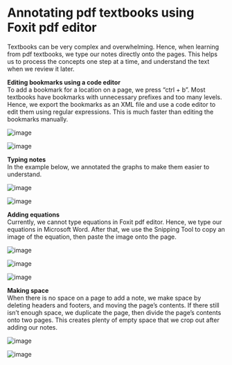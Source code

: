 # Annotating pdf textbooks using Foxit pdf editor 

Textbooks can be very complex and overwhelming. Hence, when learning from pdf textbooks, we type our notes directly onto the pages. This helps us to process the concepts one step at a time, and understand the text when we review it later.

**Editing bookmarks using a code editor**  
To add a bookmark for a location on a page, we press “ctrl + b”. Most textbooks have bookmarks with unnecessary prefixes and too many levels. Hence, we export the bookmarks as an XML file and use a code editor to edit them using regular expressions. This is much faster than editing the bookmarks manually.

![image](https://github.com/maximilian-ho/articles/assets/94465856/133a6a7d-6f76-41fe-bebe-800c1311e384)

![image](https://github.com/maximilian-ho/articles/assets/94465856/d52f681d-6728-499f-8f11-14cddd967abd)

**Typing notes**  
In the example below, we annotated the graphs to make them easier to understand.

![image](https://github.com/maximilian-ho/articles/assets/94465856/ca903895-b81d-4ee5-9cd1-3718362ea5af)

![image](https://github.com/maximilian-ho/articles/assets/94465856/37665f38-b802-45f5-87fe-cb5a138552f3)

**Adding equations**  
Currently, we cannot type equations in Foxit pdf editor. Hence, we type our equations in Microsoft Word. After that, we use the Snipping Tool to copy an image of the equation, then paste the image onto the page.

![image](https://github.com/maximilian-ho/articles/assets/94465856/64f7d36f-e23e-4f9b-b76d-3d8bcf741c23)

![image](https://github.com/maximilian-ho/articles/assets/94465856/2cd5c31d-2a0f-4e40-ad1e-d0b17cb8181e)

![image](https://github.com/maximilian-ho/articles/assets/94465856/a4fd5658-b101-4141-b8e5-fa3d4aaa0646)

**Making space**  
When there is no space on a page to add a note, we make space by deleting headers and footers, and moving the page’s contents. If there still isn’t enough space, we duplicate the page, then divide the page’s contents onto two pages. This creates plenty of empty space that we crop out after adding our notes.

![image](https://github.com/maximilian-ho/articles/assets/94465856/79d2071e-9561-4f88-913d-0b3814d3df6d) 

![image](https://github.com/maximilian-ho/articles/assets/94465856/248cec69-cb40-44fa-91c1-25a4ea48bf99)  
